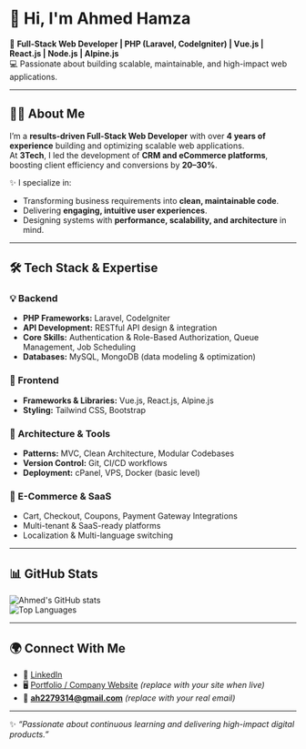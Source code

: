 # 👋 Hi, I'm Ahmed Hamza  

🚀 **Full-Stack Web Developer | PHP (Laravel, CodeIgniter) | Vue.js | React.js | Node.js | Alpine.js**  
💻 Passionate about building scalable, maintainable, and high-impact web applications.  

---

## 👨‍💻 About Me  

I’m a **results-driven Full-Stack Web Developer** with over **4 years of experience** building and optimizing scalable web applications.  
At **3Tech**, I led the development of **CRM and eCommerce platforms**, boosting client efficiency and conversions by **20–30%**.  

✨ I specialize in:  
- Transforming business requirements into **clean, maintainable code**.  
- Delivering **engaging, intuitive user experiences**.  
- Designing systems with **performance, scalability, and architecture** in mind.  

---

## 🛠️ Tech Stack & Expertise  

### 💡 Backend  
- **PHP Frameworks:** Laravel, CodeIgniter  
- **API Development:** RESTful API design & integration  
- **Core Skills:** Authentication & Role-Based Authorization, Queue Management, Job Scheduling  
- **Databases:** MySQL, MongoDB (data modeling & optimization)  

### 🎨 Frontend  
- **Frameworks & Libraries:** Vue.js, React.js, Alpine.js  
- **Styling:** Tailwind CSS, Bootstrap  

### 🧩 Architecture & Tools  
- **Patterns:** MVC, Clean Architecture, Modular Codebases  
- **Version Control:** Git, CI/CD workflows  
- **Deployment:** cPanel, VPS, Docker (basic level)  

### 🛒 E-Commerce & SaaS  
- Cart, Checkout, Coupons, Payment Gateway Integrations  
- Multi-tenant & SaaS-ready platforms  
- Localization & Multi-language switching  

---

## 📊 GitHub Stats  

![Ahmed's GitHub stats](https://github-readme-stats.vercel.app/api?username=ahmedhamza1001&show_icons=true&theme=tokyonight)  
![Top Languages](https://github-readme-stats.vercel.app/api/top-langs/?username=ahmedhamza1001&layout=compact&theme=tokyonight)  

---

## 🌍 Connect With Me  

- 💼 [LinkedIn](https://www.linkedin.com/in/ahmed-hamza-3190311b2/)  
- 🖥️ [Portfolio / Company Website](https://deltaatech.com) *(replace with your site when live)*  
- 📧 **ah2279314@gmail.com** *(replace with your real email)*  

---

✨ *“Passionate about continuous learning and delivering high-impact digital products.”*  
